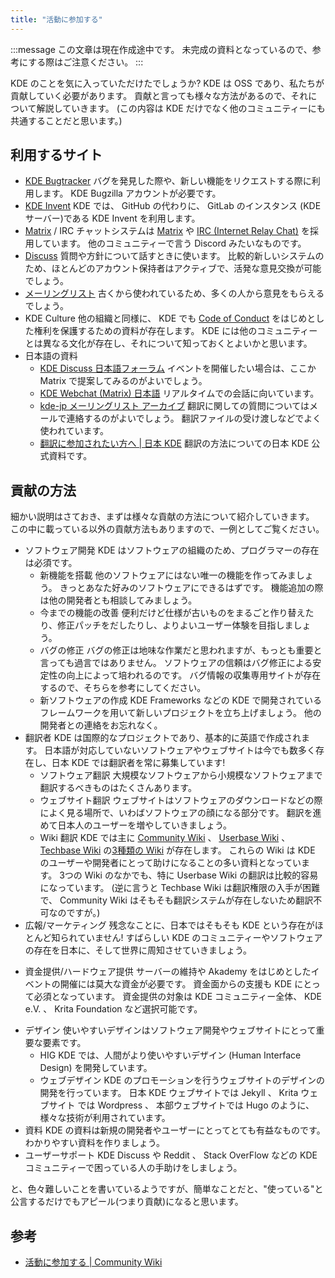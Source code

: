 ```yaml
---
title: "活動に参加する"
---
```

:::message
この文章は現在作成途中です。
未完成の資料となっているので、参考にする際はご注意ください。
:::

KDE のことを気に入っていただけたでしょうか?
KDE は OSS であり、私たちが貢献していく必要があります。
貢献と言っても様々な方法があるので、それについて解説していきます。
(この内容は KDE だけでなく他のコミュニティーにも共通することだと思います。)

## 利用するサイト
- [KDE Bugtracker](https://bugs.kde.org)
バグを発見した際や、新しい機能をリクエストする際に利用します。
KDE Bugzilla アカウントが必要です。
- [KDE Invent](https://invent.kde.org)
KDE では、 GitHub の代わりに、 GitLab のインスタンス (KDE サーバー)である KDE Invent を利用します。
- [Matrix](https://community.kde.org/Matrix#Rooms) / IRC
チャットシステムは [Matrix](https://www.matrix.org) や [IRC (Internet Relay Chat)](https://community.kde.org/Internet_Relay_Chat) を採用しています。
他のコミュニティーで言う Discord みたいなものです。
- [Discuss](https://discuss.kde.org)
質問や方針について話すときに使います。
比較的新しいシステムのため、ほとんどのアカウント保持者はアクティブで、活発な意見交換が可能でしょう。
- [メーリングリスト](https://mail.kde.org/mailman/listinfo)
古くから使われているため、多くの人から意見をもらえるでしょう。
- KDE Culture
他の組織と同様に、 KDE でも [Code of Conduct](https://kde.org/code-of-conduct/) をはじめとした権利を保護するための資料が存在します。
KDE には他のコミュニティーとは異なる文化が存在し、それについて知っておくとよいかと思います。
- 日本語の資料
  - [KDE Discuss 日本語フォーラム](https://discuss.kde.org/c/local-communities/kde/21)
  イベントを開催したい場合は、ここか Matrix で提案してみるのがよいでしょう。
  - [KDE Webchat (Matrix) 日本語](https://webchat.kde.org/#/room/#jp:kde.org)
  リアルタイムでの会話に向いています。
  - [kde-jp メーリングリスト アーカイブ](https://mail.kde.org/pipermail/kde-jp/)
  翻訳に関しての質問についてはメールで連絡するのがよいでしょう。
  翻訳ファイルの受け渡しなどでよく使われています。
  - [翻訳に参加されたい方へ | 日本 KDE](https://jp.kde.org/community/getinvolved/translation/)
  翻訳の方法についての日本 KDE 公式資料です。

## 貢献の方法
細かい説明はさておき、まずは様々な貢献の方法について紹介していきます。
この中に載っている以外の貢献方法もありますので、一例としてご覧ください。

- ソフトウェア開発
KDE はソフトウェアの組織のため、プログラマーの存在は必須です。
  - 新機能を搭載
  他のソフトウェアにはない唯一の機能を作ってみましょう。
  きっとあなた好みのソフトウェアにできるはずです。
  機能追加の際は他の開発者とも相談してみましょう。
  - 今までの機能の改善
  便利だけど仕様が古いものをまるごと作り替えたり、修正パッチをだしたりし、よりよいユーザー体験を目指しましょう。
  - バグの修正
  バグの修正は地味な作業だと思われますが、もっとも重要と言っても過言ではありません。
  ソフトウェアの信頼はバグ修正による安定性の向上によって培われるのです。
  バグ情報の収集専用サイトが存在するので、そちらを参考にしてください。
  - 新ソフトウェアの作成
  KDE Frameworks などの KDE で開発されているフレームワークを用いて新しいプロジェクトを立ち上げましょう。
  他の開発者との連絡をお忘れなく。
- 翻訳者
KDE は国際的なプロジェクトであり、基本的に英語で作成されます。
日本語が対応していないソフトウェアやウェブサイトは今でも数多く存在し、日本 KDE では翻訳者を常に募集しています!
  - ソフトウェア翻訳
  大規模なソフトウェアから小規模なソフトウェアまで翻訳するべきものはたくさんあります。
  - ウェブサイト翻訳
  ウェブサイトはソフトウェアのダウンロードなどの際によく見る場所で、いわばソフトウェアの顔になる部分です。
  翻訳を進めて日本人のユーザーを増やしていきましょう。
  - Wiki 翻訳
  KDE では主に [Community Wiki](https://community.kde.org) 、 [Userbase Wiki](https://userbase.kde.org) 、 [Techbase Wiki](https://techbase.kde.org) の[3種類の Wiki](https://wiki.kde.org) が存在します。
  これらの Wiki は KDE のユーザーや開発者にとって助けになることの多い資料となっています。
  3つの Wiki のなかでも、特に Userbase Wiki の翻訳は比較的容易になっています。
  (逆に言うと Techbase Wiki は翻訳権限の入手が困難で、 Community Wiki はそもそも翻訳システムが存在しないため翻訳不可なのですが。)
- 広報/マーケティング
残念なことに、日本ではそもそも KDE という存在がほとんど知られていません!
すばらしい KDE のコミュニティーやソフトウェアの存在を日本に、そして世界に周知させていきましょう。
<!-- # 追記したほうがいいかも # -->
- 資金提供/ハードウェア提供
サーバーの維持や Akademy をはじめとしたイベントの開催には莫大な資金が必要です。
資金面からの支援も KDE にとって必須となっています。
資金提供の対象は KDE コミュニティー全体、 KDE e.V. 、 Krita Foundation など選択可能です。
<!-- # 追記したほうがいいかも # -->
- デザイン
使いやすいデザインはソフトウェア開発やウェブサイトにとって重要な要素です。
  - HIG
  KDE では、人間がより使いやすいデザイン (Human Interface Design) を開発しています。
  - ウェブデザイン
  KDE のプロモーションを行うウェブサイトのデザインの開発を行っています。
  日本 KDE ウェブサイトでは Jekyll 、 Krita ウェブサイト では Wordpress 、 本部ウェブサイトでは Hugo のように、様々な技術が利用されています。
- 資料
KDE の資料は新規の開発者やユーザーにとってとても有益なものです。
わかりやすい資料を作りましょう。
- ユーザーサポート
KDE Discuss や Reddit 、 Stack OverFlow などの KDE コミュニティーで困っている人の手助けをしましょう。

と、色々難しいことを書いているようですが、簡単なことだと、"使っている"と公言するだけでもアピール(つまり貢献)になると思います。

## 参考
- [活動に参加する | Community Wiki](https://community.kde.org/Get_Involved)
